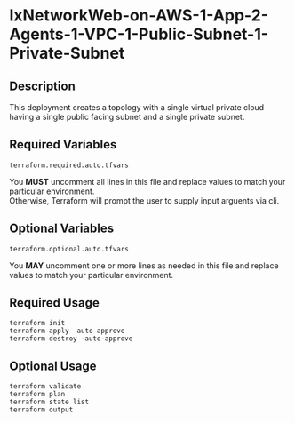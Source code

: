 # IxNetworkWeb-on-AWS-1-App-2-Agents-1-VPC-1-Public-Subnet-1-Private-Subnet

## Description
This deployment creates a topology with a single virtual private cloud having a single public facing subnet and a single private subnet.

## Required Variables
```
terraform.required.auto.tfvars
```
You **MUST** uncomment all lines in this file and replace values to match your particular environment.  
Otherwise, Terraform will prompt the user to supply input arguents via cli.

## Optional Variables
```
terraform.optional.auto.tfvars
```
You **MAY** uncomment one or more lines as needed in this file and replace values to match your particular environment.

## Required Usage
```
terraform init
terraform apply -auto-approve
terraform destroy -auto-approve
```

## Optional Usage
```
terraform validate
terraform plan
terraform state list
terraform output
```